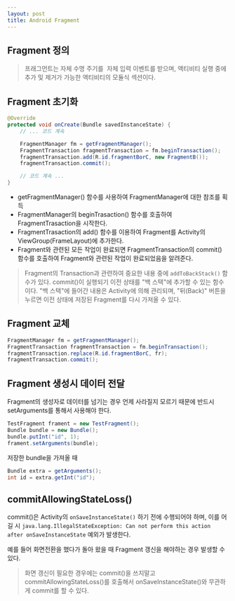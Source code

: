 ```yaml
---
layout: post
title: Android Fragment
---
```


## Fragment 정의
> 프래그먼트는 자체 수명 주기를  자체 입력 이벤트를 받으며, 액티비티 실행 중에 추가 및 제거가 가능한 액티비티의 모듈식 섹션이다.

## Fragment 초기화
```java
@Override
protected void onCreate(Bundle savedInstanceState) {
    // ... 코드 계속

    FragmentManager fm = getFragmentManager();
    FragmentTransaction fragmentTransaction = fm.beginTransaction();
    fragmentTransaction.add(R.id.fragmentBorC, new FragmentB());
    fragmentTransaction.commit();

    // 코드 계속 ...
}
```
* getFragmentManager() 함수를 사용하여 FragmentManager에 대한 참조를 획득
* FragmentManager의 beginTrasaction() 함수를 호출하여 FragmentTrasaction을 시작한다.
* FragmentTrasaction의 add() 함수를 이용하여 Fragment를 Activity의 ViewGroup(FrameLayout)에 추가한다.
* Fragment와 관련된 모든 작업이 완료되면 FragmentTransaction의 commit() 함수를 호출하여 Fragment와 관련된 작업이 완료되었음을 알려준다.

> Fragment의 Transaction과 관련하여 중요한 내용 중에 `addToBackStack()` 함수가 있다.
> commit()이 실행되기 이전 상태를 "백 스택"에 추가할 수 있는 함수이다. "백 스택"에 들어간 내용은 Activity에 의해 관리되며, "뒤(Back)" 버튼을 누르면 이전 상태에 저장된 Fragment를 다시 가져올 수 있다.

## Fragment 교체
```java
FragmentManager fm = getFragmentManager(); 
FragmentTransaction fragmentTransaction = fm.beginTransaction(); 
fragmentTransaction.replace(R.id.fragmentBorC, fr); 
fragmentTransaction.commit();
```

## Fragment 생성시 데이터 전달
Fragment의 생성자로 데이터를 넘기는 경우 언제 사라질지 모르기 때문에 반드시 setArguments를 통해서 사용해야 한다.
```java
TestFragment frament = new TestFragment();  
Bundle bundle = new Bundle();   
bundle.putInt("id", 1);
frament.setArguments(bundle);
```

저장한 bundle을 가져올 때
```java
Bundle extra = getArguments();
int id = extra.getInt("id");
```

## commitAllowingStateLoss()

commit()은 Activity의 `onSaveInstanceState()` 하기 전에 수행되어야 하며, 이를 어길 시 `java.lang.IllegalStateException: Can not perform this action after onSaveInstanceState` 예외가 발생한다.

예를 들어 화면전환을 했다가 돌아 왔을 때 Fragment 갱신을 해야하는 경우 발생할 수 있다.

> 화면 갱신이 필요한 경우에는 commit()을 쓰지말고 commitAllowingStateLoss()를 호출해서 onSaveInstanceState()와 무관하게 commit를 할 수 있다.
